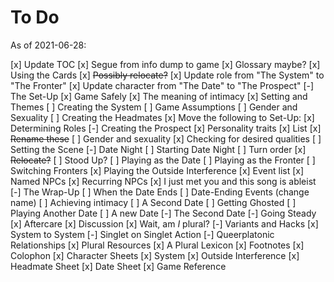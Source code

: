 # To Do

As of 2021-06-28:

[x] Update TOC
[x] Segue from info dump to game
  [x] Glossary maybe?
[x] Using the Cards
  [x] ~~Possibly relocate?~~
  [x] Update role from "The System" to "The Fronter"
  [x] Update character from "The Date" to "The Prospect"
[-] The Set-Up
  [x] Game Safely
    [x] The meaning of intimacy
  [x] Setting and Themes
  [ ] Creating the System
    [ ] Game Assumptions
    [ ] Gender and Sexuality
  [ ] Creating the Headmates
  [x] Move the following to Set-Up:
  [x] Determining Roles
  [-] Creating the Prospect
    [x] Personality traits
      [x] List
      [x] ~~Rename these~~
    [ ] Gender and sexuality
    [x] Checking for desired qualities
  [ ] Setting the Scene
[-] Date Night
  [ ] Starting Date Night
  [ ] Turn order
    [x] ~~Relocate?~~
  [ ] Stood Up?
  [ ] Playing as the Date
  [ ] Playing as the Fronter
    [ ] Switching Fronters
  [x] Playing the Outside Interference
    [x] Event list
    [x] Named NPCs
    [x] Recurring NPCs
    [x] I just met you and this song is ableist
[-] The Wrap-Up
  [ ] When the Date Ends
    [ ] Date-Ending Events (change name)
    [ ] Achieving intimacy
    [ ] A Second Date
    [ ] Getting Ghosted
  [ ] Playing Another Date
    [ ] A new Date
    [-] The Second Date
    [-] Going Steady
  [x] Aftercare
  [x] Discussion
  [x] Wait, am *I* plural?
[-] Variants and Hacks
  [x] System to System
  [-] Singlet on Singlet Action
  [-] Queerplatonic Relationships
[x] Plural Resources
[x] A Plural Lexicon 
  [x] Footnotes
[x] Colophon
[x] Character Sheets
  [x] System
  [x] Outside Interference
  [x] Headmate Sheet
  [x] Date Sheet
  [x] Game Reference


